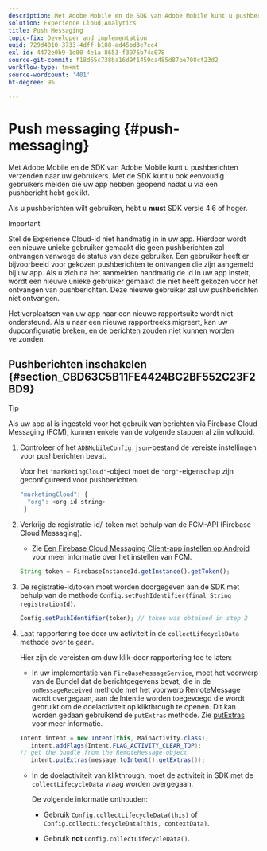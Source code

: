 ```yaml
---
description: Met Adobe Mobile en de SDK van Adobe Mobile kunt u pushberichten verzenden naar uw gebruikers. Met de SDK kunt u ook eenvoudig gebruikers melden die uw app hebben geopend nadat u via een pushbericht hebt geklikt.
solution: Experience Cloud,Analytics
title: Push Messaging
topic-fix: Developer and implementation
uuid: 729d4010-3733-4dff-b188-ad45bd3e7cc4
exl-id: 4472e0b9-1d00-4e1a-8653-f3976b74c078
source-git-commit: f18d65c738ba16d9f1459ca485d87be708cf23d2
workflow-type: tm+mt
source-wordcount: '401'
ht-degree: 9%

---
```


# Push messaging {#push-messaging}

Met Adobe Mobile en de SDK van Adobe Mobile kunt u pushberichten verzenden naar uw gebruikers. Met de SDK kunt u ook eenvoudig gebruikers melden die uw app hebben geopend nadat u via een pushbericht hebt geklikt.

Als u pushberichten wilt gebruiken, hebt u **must** SDK versie 4.6 of hoger.

>[!IMPORTANT]
>
>Stel de Experience Cloud-id niet handmatig in in uw app. Hierdoor wordt een nieuwe unieke gebruiker gemaakt die geen pushberichten zal ontvangen vanwege de status van deze gebruiker. Een gebruiker heeft er bijvoorbeeld voor gekozen pushberichten te ontvangen die zijn aangemeld bij uw app. Als u zich na het aanmelden handmatig de id in uw app instelt, wordt een nieuwe unieke gebruiker gemaakt die niet heeft gekozen voor het ontvangen van pushberichten. Deze nieuwe gebruiker zal uw pushberichten niet ontvangen.
>
>Het verplaatsen van uw app naar een nieuwe rapportsuite wordt niet ondersteund. Als u naar een nieuwe rapportreeks migreert, kan uw dupconfiguratie breken, en de berichten zouden niet kunnen worden verzonden.

## Pushberichten inschakelen {#section_CBD63C5B11FE4424BC2BF552C23F2BD9}

>[!TIP]
>
>Als uw app al is ingesteld voor het gebruik van berichten via Firebase Cloud Messaging (FCM), kunnen enkele van de volgende stappen al zijn voltooid.

1. Controleer of het `ADBMobileConfig.json`-bestand de vereiste instellingen voor pushberichten bevat.

   Voor het `"marketingCloud"`-object moet de `"org"`-eigenschap zijn geconfigureerd voor pushberichten.

   ```js
   "marketingCloud": { 
     "org": <org-id-string> 
    }
   ```

1. Verkrijg de registratie-id/-token met behulp van de FCM-API (Firebase Cloud Messaging).

   * Zie [Een Firebase Cloud Messaging Client-app instellen op Android](https://firebase.google.com/docs/cloud-messaging/android/client) voor meer informatie over het instellen van FCM.

   ```js
   String token = FirebaseInstanceId.getInstance().getToken();
   ```

1. De registratie-id/token moet worden doorgegeven aan de SDK met behulp van de methode `Config.setPushIdentifier(final String registrationId)`.

   ```js
   Config.setPushIdentifier(token); // token was obtained in step 2
   ```

1. Laat rapportering toe door uw activiteit in de `collectLifecycleData` methode over te gaan.

   Hier zijn de vereisten om duw klik-door rapportering toe te laten:

   * In uw implementatie van `FireBaseMessageService`, moet het voorwerp van de Bundel dat de berichtgegevens bevat, die in de `onMessageReceived` methode met het voorwerp RemoteMessage wordt overgegaan, aan de Intentie worden toegevoegd die wordt gebruikt om de doelactiviteit op klikthrough te openen. Dit kan worden gedaan gebruikend de `putExtras` methode. Zie [putExtras](https://developer.android.com/reference/android/content/Intent.html#putExtras(android.os.Bundle)) voor meer informatie.

   ```java
   Intent intent = new Intent(this, MainActivity.class);
      intent.addFlags(Intent.FLAG_ACTIVITY_CLEAR_TOP);
   // get the bundle from the RemoteMessage object
      intent.putExtras(message.toIntent().getExtras());
   ```

   * In de doelactiviteit van klikthrough, moet de activiteit in SDK met de `collectLifecycleData` vraag worden overgegaan.

      De volgende informatie onthouden:

      * Gebruik `Config.collectLifecycleData(this)` of `Config.collectLifecycleData(this, contextData)`.

      * Gebruik **not** `Config.collectLifecycleData()`.
